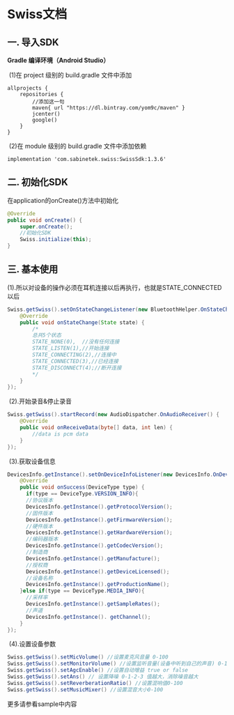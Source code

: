 # Swiss文档

## 一. 导入SDK

**Gradle 编译环境（Android Studio）**

​	(1)在 project 级别的 build.gradle 文件中添加 

```
allprojects {
    repositories {
    	//添加这一句
        maven{ url "https://dl.bintray.com/yom9c/maven" }
        jcenter()
        google()
    }
}
```

​	(2)在 module 级别的 build.gradle 文件中添加依赖

```
implementation 'com.sabinetek.swiss:SwissSdk:1.3.6'
```

## 二. 初始化SDK

在application的onCreate()方法中初始化

```java
@Override
public void onCreate() {
    super.onCreate();
    //初始化SDK
    Swiss.initialize(this);
}
```

## 三. 基本使用

​	(1).所以对设备的操作必须在耳机连接以后再执行，也就是STATE_CONNECTED以后

```Java
Swiss.getSwiss().setOnStateChangeListener(new BluetoothHelper.OnStateChangeListener() {
    @Override
    public void onStateChange(State state) {
        /*
        总共5个状态
        STATE_NONE(0),  //没有任何连接
    	STATE_LISTEN(1),//开始连接
    	STATE_CONNECTING(2),//连接中
    	STATE_CONNECTED(3),//已经连接
   		STATE_DISCONNECT(4);//断开连接
        */
    }
});	
```

​	(2).开始录音&停止录音

```java
Swiss.getSwiss().startRecord(new AudioDispatcher.OnAudioReceiver() {
    @Override
    public void onReceiveData(byte[] data, int len) {
        //data is pcm data
    }
});
```

​	(3).获取设备信息

```java
DevicesInfo.getInstance().setOnDeviceInfoListener(new DevicesInfo.OnDeviceInfoListener() {
    @Override
    public void onSuccess(DeviceType type) {
      if(type == DeviceType.VERSION_INFO){
      //协议版本
      DevicesInfo.getInstance().getProtocolVersion();
      //固件版本
      DevicesInfo.getInstance().getFirmwareVersion();
      //硬件版本
      DevicesInfo.getInstance().getHardwareVersion();
      //编码器版本
      DevicesInfo.getInstance().getCodecVersion();
      //制造商
      DevicesInfo.getInstance().getManufacture();
      //授权商
      DevicesInfo.getInstance().getDeviceLicensed();
      //设备名称
      DevicesInfo.getInstance().getProductionName();
    }else if(type == DeviceType.MEDIA_INFO){
      //采样率
      DevicesInfo.getInstance().getSampleRates();
      //声道
      DevicesInfo.getInstance(). getChannel();
    }
});
```

​	 (4).设置设备参数

```java
Swiss.getSwiss().setMicVolume() //设置麦克风音量 0-100
Swiss.getSwiss().setMonitorVolume() //设置监听音量(设备中听到自己的声音) 0-100
Swiss.getSwiss().setAgcEnable() //设置自动增益 true or false
Swiss.getSwiss().setAns() // 设置降噪 0-1-2-3 值越大，消除噪音越大 
Swiss.getSwiss().setReverberationRatio() //设置混响值0-100
Swiss.getSwiss().setMusicMixer() //设置混音大小0-100

```

更多请参看sample中内容
